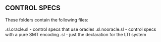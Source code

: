 ## CONTROL SPECS

These folders contain the following files:

.sl.oracle.sl - control specs that use oracles
.sl.nooracle.sl - control specs with a pure SMT encoding
.sl - just the declaration for the LTI system
